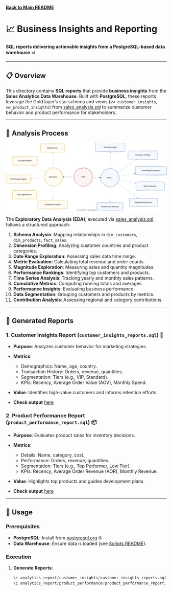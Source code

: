 **[Back to Main README](../README.md)**

# 📈 Business Insights and Reporting

**SQL reports delivering actionable insights from a PostgreSQL-based data warehouse** 📊

---

## 📋 Overview

This directory contains **SQL reports** that provide **business insights** from the **Sales Analytics Data Warehouse**. Built with **PostgreSQL**, these reports leverage the Gold layer’s star schema and views (`vw_customer_insights`, `vw_product_insights`) from [sales_analysis.sql](../analytics_report/sales_analysis.sql) to summarize customer behavior and product performance for stakeholders.

---

## 📂 Analysis Process
![analysis](https://github.com/jimi121/Data-Warehouse-Projects/blob/main/Sales%20Analytics%20Data%20Warehouse/doc/EDA%20steps.svg)

The **Exploratory Data Analysis (EDA)**, executed via [sales_analysis.sql](../analytics_report/sales_analysis.sql), follows a structured approach:

1. **Schema Analysis**: Mapping relationships in `dim_customers`, `dim_products`, `fact_sales`.
2. **Dimension Profiling**: Analyzing customer countries and product categories.
3. **Date Range Exploration**: Assessing sales data time range.
4. **Metric Evaluation**: Calculating total revenue and order counts.
5. **Magnitude Exploration**: Measuring sales and quantity magnitudes.
6. **Performance Rankings**: Identifying top customers and products.
7. **Time Series Analysis**: Tracking yearly and monthly sales patterns.
8. **Cumulative Metrics**: Computing running totals and averages.
9. **Performance Insights**: Evaluating business performance.
10. **Data Segmentation**: Grouping customers and products by metrics.
11. **Contribution Analysis**: Assessing regional and category contributions.

---

## 📝 Generated Reports

### 1. Customer Insights Report (`customer_insights_reports.sql`) 👥
- **Purpose**: Analyzes customer behavior for marketing strategies.
- **Metrics**:
  - Demographics: Name, age, country.
  - Transaction History: Orders, revenue, quantities.
  - Segmentation: Tiers (e.g., VIP, Standard).
  - KPIs: Recency, Average Order Value (AOV), Monthly Spend.
- **Value**: Identifies high-value customers and informs retention efforts.

- **Check output** [here]((../analytics_report/customer_insights/customer_metrics))

### 2. Product Performance Report (`product_performance_report.sql`) 📦
- **Purpose**: Evaluates product sales for inventory decisions.
- **Metrics**:
  - Details: Name, category, cost.
  - Performance: Orders, revenue, quantities.
  - Segmentation: Tiers (e.g., Top Performer, Low Tier).
  - KPIs: Recency, Average Order Revenue (AOR), Monthly Revenue.
- **Value**: Highlights top products and guides development plans.

- **Check output** [here]((../analytics_report/product_performance/product_metrics))
---

## 🚀 Usage

### Prerequisites
- **PostgreSQL**: Install from [postgresql.org](https://www.postgresql.org/download/) 🌐
- **Data Warehouse**: Ensure data is loaded (see [Scripts README](../scripts/README.md)).

### Execution
1. **Generate Reports**:
   ```sql
   \i analytics_report/customer_insights/customer_insights_reports.sql
   \i analytics_report/product_performance/product_performance_report.sql

